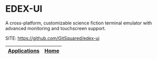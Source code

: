 # EDEX-UI

 A cross-platform, customizable science fiction terminal emulator  with advanced monitoring and touchscreen support.

 SITE: https://github.com/GitSquared/edex-ui

 | [Applications](https://portable-linux-apps.github.io/apps.html) | [Home](https://portable-linux-apps.github.io)
 | --- | --- |
